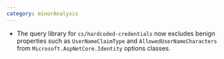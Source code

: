 ```yaml
---
category: minorAnalysis
---
```

* The query library for `cs/hardcoded-credentials` now excludes benign properties such as `UserNameClaimType` and `AllowedUserNameCharacters` from `Microsoft.AspNetCore.Identity` options classes.